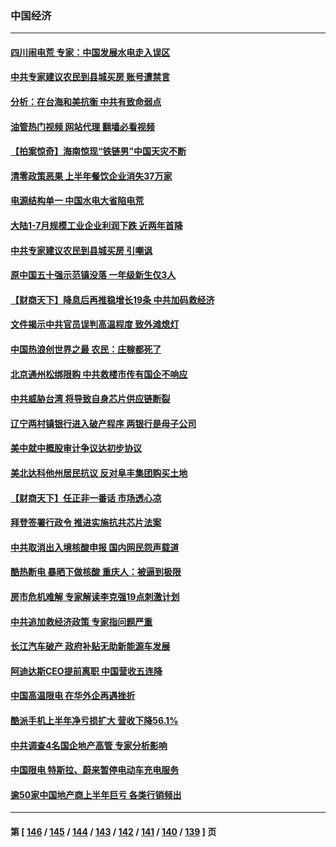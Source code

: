 ### 中国经济
---
#### [四川闹电荒 专家：中国发展水电走入误区](../../pages/ncid283/n13810968.md?08281245) 
#### [中共专家建议农民到县城买房 账号遭禁言](../../pages/ncid283/n13811665.md?08281245) 
#### [分析：在台海和美抗衡 中共有致命弱点](../../pages/ncid283/n13807798.md?08281245) 
#### [油管热门视频 网站代理 翻墙必看视频](http://209.222.30.114:81/youtube.html?08281245)
#### [【拍案惊奇】海南惊现“铁链男”中国天灾不断](../../pages/ncid283/n13810847.md?08281245) 
#### [清零政策恶果 上半年餐饮企业消失37万家](../../pages/ncid283/n13811634.md?08281245) 
#### [电源结构单一 中国水电大省陷电荒](../../pages/ncid283/n13811628.md?08281245) 
#### [大陆1-7月规模工业企业利润下跌 近两年首降](../../pages/ncid283/n13810736.md?08281245) 
#### [中共专家建议农民到县城买房 引嘲讽](../../pages/ncid283/n13811424.md?08281245) 
#### [原中国五十强示范镇没落 一年级新生仅3人](../../pages/ncid283/n13811331.md?08281245) 
#### [【财商天下】降息后再推稳增长19条 中共加码救经济](../../pages/ncid283/n13810937.md?08281245) 
#### [文件揭示中共官员误判高温程度 致外滩熄灯](../../pages/ncid283/n13810978.md?08281245) 
#### [中国热浪创世界之最 农民：庄稼都死了](../../pages/ncid283/n13810967.md?08281245) 
#### [北京通州松绑限购 中共救楼市传有国企不响应](../../pages/ncid283/n13810637.md?08281245) 
#### [中共威胁台湾 将导致自身芯片供应链断裂](../../pages/ncid283/n13810928.md?08281245) 
#### [辽宁两村镇银行进入破产程序 两银行是母子公司](../../pages/ncid283/n13810761.md?08281245) 
#### [美中就中概股审计争议达初步协议](../../pages/ncid283/n13810874.md?08281245) 
#### [美北达科他州居民抗议 反对阜丰集团购买土地](../../pages/ncid283/n13810771.md?08281245) 
#### [【财商天下】任正非一番话 市场透心凉](../../pages/ncid283/n13810102.md?08281245) 
#### [拜登签署行政令 推进实施抗共芯片法案](../../pages/ncid283/n13810148.md?08281245) 
#### [中共取消出入境核酸申报 国内网民怨声载道](../../pages/ncid283/n13810120.md?08281245) 
#### [酷热断电 暴晒下做核酸 重庆人：被逼到极限](../../pages/ncid283/n13810046.md?08281245) 
#### [房市危机难解 专家解读李克强19点刺激计划](../../pages/ncid283/n13809893.md?08281245) 
#### [中共追加救经济政策 专家指问题严重](../../pages/ncid283/n13809833.md?08281245) 
#### [长江汽车破产 政府补贴无助新能源车发展](../../pages/ncid283/n13809649.md?08281245) 
#### [阿迪达斯CEO提前离职 中国营收五连降](../../pages/ncid283/n13809498.md?08281245) 
#### [中国高温限电 在华外企再遇挫折](../../pages/ncid283/n13809436.md?08281245) 
#### [酷派手机上半年净亏损扩大 营收下降56.1%](../../pages/ncid283/n13809363.md?08281245) 
#### [中共调查4名国企地产高管 专家分析影响](../../pages/ncid283/n13809372.md?08281245) 
#### [中国限电 特斯拉、蔚来暂停电动车充电服务](../../pages/ncid283/n13809217.md?08281245) 
#### [逾50家中国地产商上半年巨亏 各类行销频出](../../pages/ncid283/n13809014.md?08281245) 

---
#### 第 [ [146](./146.md?08281245) / [145](./145.md?08281245) / [144](./144.md?08281245) / [143](./143.md?08281245) / [142](./142.md?08281245) / [141](./141.md?08281245) / [140](./140.md?08281245) / [139](./139.md?08281245) ] 页
